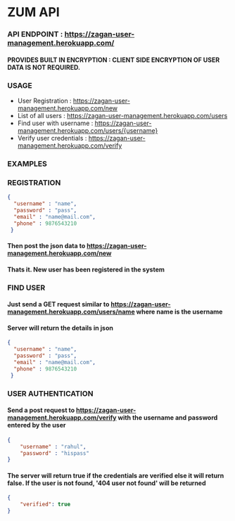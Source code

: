 # ZUM API

### API ENDPOINT : https://zagan-user-management.herokuapp.com/

#### PROVIDES BUILT IN ENCRYPTION : CLIENT SIDE ENCRYPTION OF USER DATA IS NOT REQUIRED. 

### USAGE
* User Registration : https://zagan-user-management.herokuapp.com/new
* List of all users : https://zagan-user-management.herokuapp.com/users
* Find user with username : https://zagan-user-management.herokuapp.com/users/{username}
* Verify user credentials : https://zagan-user-management.herokuapp.com/verify

### EXAMPLES

### REGISTRATION
```json
{
  "username" : "name",
  "password" : "pass",
  "email" : "name@mail.com",
  "phone" : 9876543210
 }
```
#### Then post the json data to https://zagan-user-management.herokuapp.com/new
#### Thats it. New user has been registered in the system

### FIND USER
#### Just send a GET request similar to https://zagan-user-management.herokuapp.com/users/name where name is the username
#### Server will return the details in json
```json
{
  "username" : "name",
  "password" : "pass",
  "email" : "name@mail.com",
  "phone" : 9876543210
 }
```

### USER AUTHENTICATION
#### Send a post request to https://zagan-user-management.herokuapp.com/verify with the username and password entered by the user
```json
{
	"username" : "rahul",
	"password" : "hispass"
}
```
#### The server will return true if the credentials are verified else it will return false. If the user is not found, '404 user not found' will be returned
```json
{
    "verified": true
}
```

